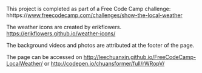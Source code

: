 This project is completed as part of a Free Code Camp challenge: hhttps://www.freecodecamp.com/challenges/show-the-local-weather

The weather icons are created by erikflowers. https://erikflowers.github.io/weather-icons/

The background videos and photos are attributed at the footer of the page.

The page can be accessed on http://leechuanxin.github.io/FreeCodeCamp-LocalWeather/ or http://codepen.io/chuansformer/full/rWRopV/